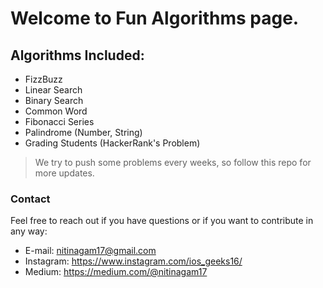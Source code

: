 # Welcome to Fun Algorithms page.

## Algorithms Included:

* FizzBuzz
* Linear Search
* Binary Search
* Common Word
* Fibonacci Series
* Palindrome (Number, String)
* Grading Students (HackerRank's Problem)


> We try to push some problems every weeks, so follow this repo for more updates. 


### Contact

Feel free to reach out if you have questions or if you want to contribute in any way:

* E-mail: nitinagam17@gmail.com
* Instagram: https://www.instagram.com/ios_geeks16/
* Medium: https://medium.com/@nitinagam17





